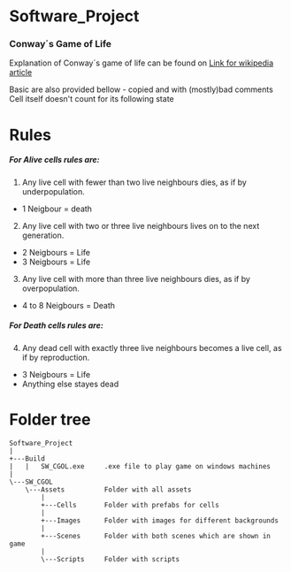 # Software_Project

### Conway´s Game of Life

Explanation of Conway´s game of life can be found on
[Link for wikipedia article](https://en.wikipedia.org/wiki/Conway%27s_Game_of_Life)

Basic are also provided bellow - copied and with (mostly)bad comments 
Cell itself doesn't count for its following state


# Rules
##### For Alive cells rules are:

1. Any live cell with fewer than two live neighbours dies, as if by underpopulation. 
  * 1 Neigbour = death

2. Any live cell with two or three live neighbours lives on to the next generation.
  * 2 Neigbours = Life
  * 3 Neigbours = Life

3. Any live cell with more than three live neighbours dies, as if by overpopulation.
  * 4 to 8 Neigbours = Death


##### For Death cells rules are:

4. Any dead cell with exactly three live neighbours becomes a live cell, as if by reproduction.

  * 3 Neigbours = Life
  * Anything else stayes dead


# Folder tree
```
Software_Project
|   
+---Build
|   |   SW_CGOL.exe     .exe file to play game on windows machines
|   
\---SW_CGOL   
    \---Assets          Folder with all assets
        |   
        +---Cells       Folder with prefabs for cells
        |       
        +---Images      Folder with images for different backgrounds
        |       
        +---Scenes      Folder with both scenes which are shown in game
        |       
        \---Scripts     Folder with scripts
```
